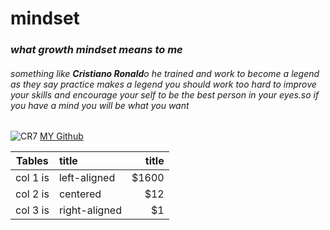# mindset
### *what growth mindset means to me*  
###### something like **Cristiano Ronald**o he trained and work to become a legend as they say practice makes a legend you should work too hard to improve your skills and encourage your self to be the best person in your eyes.so if you have a mind you will be what you want
![CR7](https://www.albawaba.com/sites/default/files/styles/de2e_standard/public/2020-04/%D9%83%D8%B1%D9%8A%D8%B3%D8%AA%D9%8A%D8%A7%D9%86%D9%88%20%D8%B1%D9%88%D9%86%D8%A7%D9%84%D8%AF%D9%88.jpg?h=d1cb525d&itok=cx2NAzgK)
[MY Github](https://salehmmasri.github.io/learning-journal/)

 Tables   |      title      |  title |
|----------|:-------------|------:|
| col 1 is |  left-aligned| $1600 |
| col 2 is |    centered   |   $12 |
| col 3 is | right-aligned |    $1 |
